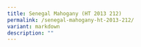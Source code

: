 ```yaml
---
title: Senegal Mahogany (HT 2013 212)
permalink: /senegal-mahogany-ht-2013-212/
variant: markdown
description: ""
---
```

